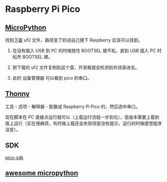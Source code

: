 # Raspberry Pi Pico

## [MicroPython](https://micropython.org/)

找到[下载](https://micropython.org/download/rp2-pico/) uf2 文件，路径变了的话自己搜下 Raspberry 应该可以找到。

1. 在没有插入 USB 到 PC 的时候按住 BOOTSEL 键不松，直到 USB 插入 PC 时松开 BOOTSEL 建。

2. 把下载的 uf2 文件复制到这个盘，开发板就会检测到并烧录进去。

3. 此时 设备管理器 可以看到 pico 的串口。

## [Thonny](https://thonny.org/)

工具 - 选项 - 解释器 - 配置成 Raspberry Pi Pico 的，然后选中串口。

现在脚本在 PC 直接点运行就可以（上载运行流程一步到位），低版本需要上载到版上运行（实在很麻烦，有时候上载还会失败但是没有提示，运行的时候感觉程序没变）。

## SDK

[pico-sdk](https://github.com/raspberrypi/pico-sdk)

## [awesome micropython](https://awesome-micropython.com/)
